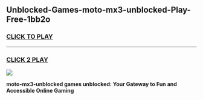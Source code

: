 
## Unblocked-Games-moto-mx3-unblocked-Play-Free-1bb2o
<h3>
<a href="https://premium76.site?title=moto-mx3-unblocked&ref=10A">CLICK TO PLAY</a></h3>
<hr>

<h3>
<a href="https://premium76.site?title=moto-mx3-unblocked&ref=10A">CLICK 2 PLAY</a>
  
</h3>

<a href="https://premium76.site?title=moto-mx3-unblocked&ref=10A"><img src="https://clearcache.store/games.png"></a>


**moto-mx3-unblocked games unblocked: Your Gateway to Fun and Accessible Online Gaming**
